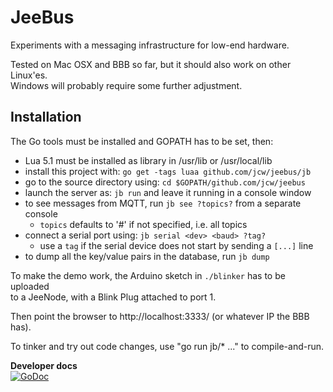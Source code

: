 # JeeBus

Experiments with a messaging infrastructure for low-end hardware.

Tested on Mac OSX and BBB so far, but it should also work on other Linux'es.  
Windows will probably require some further adjustment.

## Installation

The Go tools must be installed and GOPATH has to be set, then:

* Lua 5.1 must be installed as library in /usr/lib or /usr/local/lib
* install this project with: `go get -tags luaa github.com/jcw/jeebus/jb`
* go to the source directory using: `cd $GOPATH/github.com/jcw/jeebus`
* launch the server as: `jb run` and leave it running in a console window
* to see messages from MQTT, run `jb see ?topics?` from a separate console
    * `topics` defaults to '#' if not specified, i.e. all topics
* connect a serial port using: `jb serial <dev> <baud> ?tag?`
    * use a `tag` if the serial device does not start by sending a `[...]` line
* to dump all the key/value pairs in the database, run `jb dump`

To make the demo work, the Arduino sketch in `./blinker` has to be uploaded  
to a JeeNode, with a Blink Plug attached to port 1.

Then point the browser to http://localhost:3333/ (or whatever IP the BBB has).

To tinker and try out code changes, use "go run jb/* ..." to compile-and-run.

**Developer docs**  
[![GoDoc](https://godoc.org/github.com/jcw/jeebus?status.png)](https://godoc.org/github.com/jcw/jeebus)
